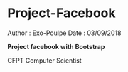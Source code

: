# Project-Facebook
Author : Exo-Poulpe
Date : 03/09/2018

**Project facebook with Bootstrap**

CFPT Computer Scientist
